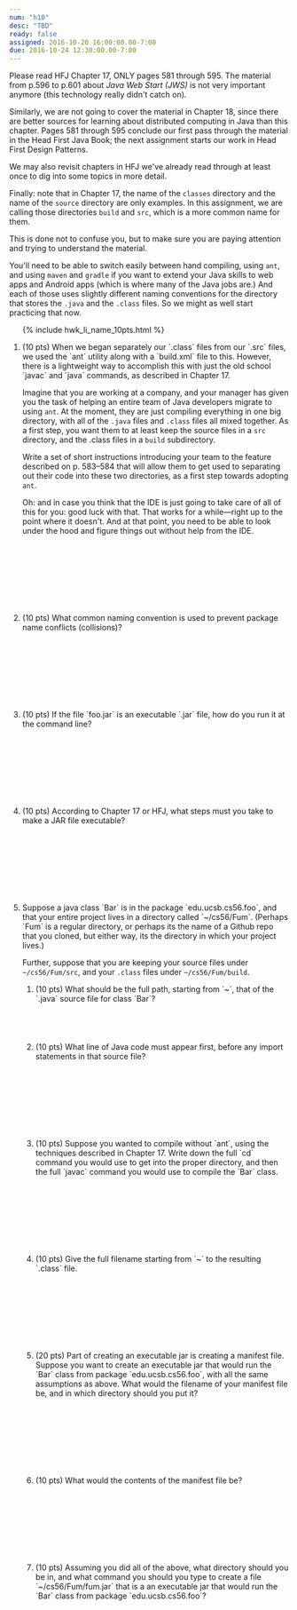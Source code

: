 ```yaml
---
num: "h10"
desc: "TBD"
ready: false
assigned: 2016-10-20 16:00:00.00-7:00
due: 2016-10-24 12:30:00.00-7:00
---
```



Please read <span data-hfj="17">HFJ Chapter 17</span>, ONLY pages 581 through 595.   The material from p.596 to p.601 about *Java Web Start (JWS)* is not very important anymore (this technology really didn't catch on).

Similarly, we are not going to cover the material in Chapter 18, since there are better sources for learning about distributed computing in Java than this chapter.    Pages 581 through 595 conclude our first pass through the material in the Head First Java Book; the next assignment starts our work in Head First Design Patterns.

We may also revisit chapters in HFJ we've already read through at least once to dig into some topics in more detail.

Finally: note that in Chapter 17, the name of the `classes` directory and the name of the `source` directory are only examples.    In this assignment, we are calling those directories `build` and `src`, which is a more common name for them.  

This is done not to confuse you, but to make sure you are paying attention and trying to understand the material.

You'll need to be able to switch easily between hand compiling, using `ant`, and using `maven` and `gradle` if you want to extend your Java skills to web apps and Android apps (which is where many of the Java jobs are.)  And each of those uses slightly different naming conventions for the directory that stores the `.java` and the `.class` files.     So we might as well start practicing that now.

<ol>

{% include hwk_li_name_10pts.html %}

<li style="margin-bottom: 10em;" markdown="1">(10 pts) When we began separately our `.class` files from our `.src` files, we used the `ant` utility along with a `build.xml` file to this.   However, there is a lightweight way to accomplish this with just the old school `javac` and `java` commands, as described in Chapter&nbsp;17.    

Imagine that you are working at a company, and your manager has given you the task of helping an entire team of Java developers migrate to using `ant`.   At the moment, they are just compiling everything in one big directory, with all of the `.java` files and `.class` files all mixed together.    As a first step, you want them to at least keep the source files in a `src` directory, and the .class files in a `build` subdirectory.     

Write a set of short instructions introducing your team to the feature described on p. 583&ndash;584 that will allow them to get used to separating out their code into these two directories, as a first step towards adopting `ant`.

Oh: and in case you think that the IDE is just going to take care of all of this for you: good luck with that.   That works for a while&mdash;right up to the point where it doesn't.  And at that point, you need to be able to look under the hood and figure things out without help from the IDE.

</li>

<li class="page-break-before" style="margin-bottom: 10em;" markdown="1"> (10 pts)
What common naming convention is used to prevent package name conflicts (collisions)?
</li>

<li class="page-break-before" style="margin-bottom: 10em;" markdown="1"> (10 pts)
If the file `foo.jar` is an executable `.jar` file, how do you run it at the command line?
</li>

<li class="page-break-before" style="margin-bottom: 10em;" markdown="1"> (10 pts)
According to Chapter 17 or HFJ, what steps must you take to make a JAR file executable?
</li>

<li class="page-break-before" style="margin-bottom: 1em;" markdown="1"> 
Suppose a java class `Bar` is in the package `edu.ucsb.cs56.foo`, and that your entire project
lives in a directory called `~/cs56/Fum`.  (Perhaps `Fum` is a regular directory, or perhaps its the
name of a Github repo that you cloned, but either way, its the directory in which your project lives.)

Further, suppose that you are keeping your source files under `~/cs56/Fum/src`, and your `.class` files 
under `~/cs56/Fum/build`.

<ol>

<li class="page-break-before" style="margin-bottom: 5em;" markdown="1">  (10 pts) What should be the full path, starting from `~`, that of the `.java` source file for class `Bar`?
</li>


<li class="page-break-before" style="margin-bottom: 10em;" markdown="1">  (10 pts) What line of Java code must appear first, before any import statements in that source file?
</li>

<li class="page-break-before" style="margin-bottom: 10em;" markdown="1">  (10 pts) Suppose you wanted to compile without `ant`, using the techniques described in Chapter 17.   Write down  the full `cd` command you would use to get into the proper
directory, and then the full `javac` command you would use to compile the `Bar` class.
</li>

<li class="page-break-before" style="margin-bottom: 10em;" markdown="1">  (10 pts) Give the full filename starting from `~` to the resulting `.class` file.
</li>

<li class="page-break-before" style="margin-bottom: 10em;" markdown="1">  (20 pts) Part of creating an executable jar is creating a manifest file.  Suppose you want to create an executable jar that would run the `Bar` class from package `edu.ucsb.cs56.foo`, with all the same assumptions as above.  What would the  filename of your manifest file be, and in which directory should you put it?
</li>

<li class="page-break-before" style="margin-bottom: 10em;" markdown="1">  (10 pts) What would the contents of the manifest file be? </li>

<li class="page-break-before" style="margin-bottom: 10em;" markdown="1">  (10 pts) Assuming you did all of the above, what directory should you be in, and what command you should you type to create a file  `~/cs56/Fum/fum.jar` that is a an executable jar that would run the `Bar` class from package `edu.ucsb.cs56.foo`?
</li>

</ol>

</li>

</ol>

<div style="display:none;"> https://UCSB-CS56-F16.github.io/hwk/{{page.num}} </div>
